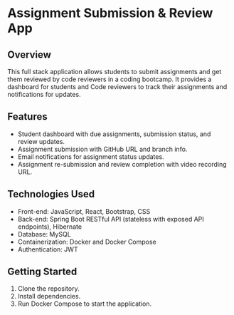 # Assignment Submission & Review App

## Overview
This full stack application allows students to submit assignments and get them reviewed by code reviewers in a coding bootcamp. It provides a dashboard for students and Code reviewers to track their assignments and notifications for updates.

## Features
- Student dashboard with due assignments, submission status, and review updates.
- Assignment submission with GitHub URL and branch info.
- Email notifications for assignment status updates.
- Assignment re-submission and review completion with video recording URL.

## Technologies Used
- Front-end: JavaScript, React, Bootstrap, CSS
- Back-end: Spring Boot RESTful API (stateless with exposed API endpoints), Hibernate
- Database: MySQL
- Containerization: Docker and Docker Compose
- Authentication: JWT


## Getting Started
1. Clone the repository.
2. Install dependencies.
3. Run Docker Compose to start the application.


